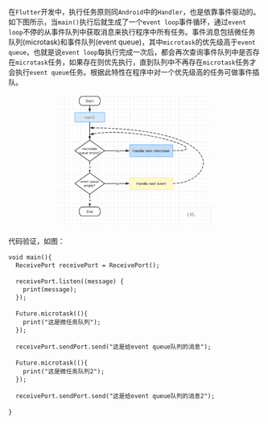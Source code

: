 

在`Flutter`开发中，执行任务原则同`Android`中的`Handler`，也是依靠事件驱动的。如下图所示，当`main()`执行后就生成了一个`event loop`事件循环，通过`event loop`不停的从事件队列中获取消息来执行程序中所有任务。事件消息包括微任务队列(microtask)和事件队列(event queue)，其中`microtask`的优先级高于`event queue`，也就是说`event loop`每执行完成一次后，都会再次查询事件队列中是否存在`microtask`任务，如果存在则优先执行，直到队列中不再存在`microtask`任务才会执行`event queue`任务。根据此特性在程序中对一个优先级高的任务可做事件插队。

<div align="center">
<img src="../imgs/other/1.png" width=60% style="zoom:50%;" />
</div>


代码验证，如图：


```
void main(){
  ReceivePort receivePort = ReceivePort();

  receivePort.listen((message) {
    print(message);
  });

  Future.microtask((){
    print("这是微任务队列");
  });

  receivePort.sendPort.send("这是给event queue队列的消息");

  Future.microtask((){
    print("这是微任务队列2");
  });

  receivePort.sendPort.send("这是给event queue队列的消息2");

}
```